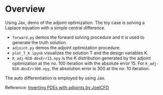# Overview

Using Jax, demo of the adjoint optimization.
The toy case is solving a Laplace equation with a simple central difference.

- `forward.py` demos the forward solving procedure and it is used to generate the truth solution.
- `adjoint.py` demos the adjoint optimization procedure.
- `plot_T_K.ipynb` visualizes the solution T and the design variables K.
- `K_adj-N10-AbsErr15.npy` is the K distribution generated by the adjoint optimization at the no. 100 iteration with the absolute error 15. For `K_adj-N10-AbsErr300.npy`, the absolution error is 300 at the no. 10 iteration.

The auto differentiation is employed by using Jax.

Reference: [Inverting PDEs with adjoints by JoelCFD](https://joelcfd.com/inverting-pdes-with-adjoints/)


